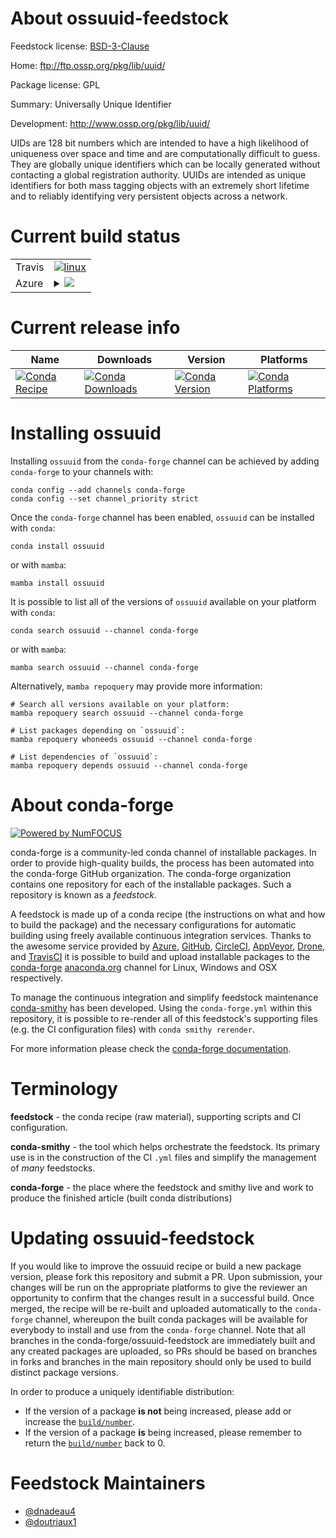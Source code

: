 About ossuuid-feedstock
=======================

Feedstock license: [BSD-3-Clause](https://github.com/conda-forge/ossuuid-feedstock/blob/main/LICENSE.txt)

Home: ftp://ftp.ossp.org/pkg/lib/uuid/

Package license: GPL

Summary: Universally Unique Identifier

Development: http://www.ossp.org/pkg/lib/uuid/

UIDs are 128 bit numbers which are intended to have a high likelihood of uniqueness
over space and time and are computationally difficult to guess. They are globally unique
identifiers which can be locally generated without contacting a global registration authority.
UUIDs are intended as unique identifiers for both mass tagging objects with an extremely
short lifetime and to reliably identifying very persistent objects across a network.


Current build status
====================


<table><tr>
    <td>Travis</td>
    <td>
      <a href="https://app.travis-ci.com/conda-forge/ossuuid-feedstock">
        <img alt="linux" src="https://img.shields.io/travis/com/conda-forge/ossuuid-feedstock/main.svg?label=Linux">
      </a>
    </td>
  </tr>
    
  <tr>
    <td>Azure</td>
    <td>
      <details>
        <summary>
          <a href="https://dev.azure.com/conda-forge/feedstock-builds/_build/latest?definitionId=737&branchName=main">
            <img src="https://dev.azure.com/conda-forge/feedstock-builds/_apis/build/status/ossuuid-feedstock?branchName=main">
          </a>
        </summary>
        <table>
          <thead><tr><th>Variant</th><th>Status</th></tr></thead>
          <tbody><tr>
              <td>linux_64</td>
              <td>
                <a href="https://dev.azure.com/conda-forge/feedstock-builds/_build/latest?definitionId=737&branchName=main">
                  <img src="https://dev.azure.com/conda-forge/feedstock-builds/_apis/build/status/ossuuid-feedstock?branchName=main&jobName=linux&configuration=linux%20linux_64_" alt="variant">
                </a>
              </td>
            </tr><tr>
              <td>linux_aarch64</td>
              <td>
                <a href="https://dev.azure.com/conda-forge/feedstock-builds/_build/latest?definitionId=737&branchName=main">
                  <img src="https://dev.azure.com/conda-forge/feedstock-builds/_apis/build/status/ossuuid-feedstock?branchName=main&jobName=linux&configuration=linux%20linux_aarch64_" alt="variant">
                </a>
              </td>
            </tr><tr>
              <td>linux_ppc64le</td>
              <td>
                <a href="https://dev.azure.com/conda-forge/feedstock-builds/_build/latest?definitionId=737&branchName=main">
                  <img src="https://dev.azure.com/conda-forge/feedstock-builds/_apis/build/status/ossuuid-feedstock?branchName=main&jobName=linux&configuration=linux%20linux_ppc64le_" alt="variant">
                </a>
              </td>
            </tr><tr>
              <td>osx_64</td>
              <td>
                <a href="https://dev.azure.com/conda-forge/feedstock-builds/_build/latest?definitionId=737&branchName=main">
                  <img src="https://dev.azure.com/conda-forge/feedstock-builds/_apis/build/status/ossuuid-feedstock?branchName=main&jobName=osx&configuration=osx%20osx_64_" alt="variant">
                </a>
              </td>
            </tr>
          </tbody>
        </table>
      </details>
    </td>
  </tr>
</table>

Current release info
====================

| Name | Downloads | Version | Platforms |
| --- | --- | --- | --- |
| [![Conda Recipe](https://img.shields.io/badge/recipe-ossuuid-green.svg)](https://anaconda.org/conda-forge/ossuuid) | [![Conda Downloads](https://img.shields.io/conda/dn/conda-forge/ossuuid.svg)](https://anaconda.org/conda-forge/ossuuid) | [![Conda Version](https://img.shields.io/conda/vn/conda-forge/ossuuid.svg)](https://anaconda.org/conda-forge/ossuuid) | [![Conda Platforms](https://img.shields.io/conda/pn/conda-forge/ossuuid.svg)](https://anaconda.org/conda-forge/ossuuid) |

Installing ossuuid
==================

Installing `ossuuid` from the `conda-forge` channel can be achieved by adding `conda-forge` to your channels with:

```
conda config --add channels conda-forge
conda config --set channel_priority strict
```

Once the `conda-forge` channel has been enabled, `ossuuid` can be installed with `conda`:

```
conda install ossuuid
```

or with `mamba`:

```
mamba install ossuuid
```

It is possible to list all of the versions of `ossuuid` available on your platform with `conda`:

```
conda search ossuuid --channel conda-forge
```

or with `mamba`:

```
mamba search ossuuid --channel conda-forge
```

Alternatively, `mamba repoquery` may provide more information:

```
# Search all versions available on your platform:
mamba repoquery search ossuuid --channel conda-forge

# List packages depending on `ossuuid`:
mamba repoquery whoneeds ossuuid --channel conda-forge

# List dependencies of `ossuuid`:
mamba repoquery depends ossuuid --channel conda-forge
```


About conda-forge
=================

[![Powered by
NumFOCUS](https://img.shields.io/badge/powered%20by-NumFOCUS-orange.svg?style=flat&colorA=E1523D&colorB=007D8A)](https://numfocus.org)

conda-forge is a community-led conda channel of installable packages.
In order to provide high-quality builds, the process has been automated into the
conda-forge GitHub organization. The conda-forge organization contains one repository
for each of the installable packages. Such a repository is known as a *feedstock*.

A feedstock is made up of a conda recipe (the instructions on what and how to build
the package) and the necessary configurations for automatic building using freely
available continuous integration services. Thanks to the awesome service provided by
[Azure](https://azure.microsoft.com/en-us/services/devops/), [GitHub](https://github.com/),
[CircleCI](https://circleci.com/), [AppVeyor](https://www.appveyor.com/),
[Drone](https://cloud.drone.io/welcome), and [TravisCI](https://travis-ci.com/)
it is possible to build and upload installable packages to the
[conda-forge](https://anaconda.org/conda-forge) [anaconda.org](https://anaconda.org/)
channel for Linux, Windows and OSX respectively.

To manage the continuous integration and simplify feedstock maintenance
[conda-smithy](https://github.com/conda-forge/conda-smithy) has been developed.
Using the ``conda-forge.yml`` within this repository, it is possible to re-render all of
this feedstock's supporting files (e.g. the CI configuration files) with ``conda smithy rerender``.

For more information please check the [conda-forge documentation](https://conda-forge.org/docs/).

Terminology
===========

**feedstock** - the conda recipe (raw material), supporting scripts and CI configuration.

**conda-smithy** - the tool which helps orchestrate the feedstock.
                   Its primary use is in the construction of the CI ``.yml`` files
                   and simplify the management of *many* feedstocks.

**conda-forge** - the place where the feedstock and smithy live and work to
                  produce the finished article (built conda distributions)


Updating ossuuid-feedstock
==========================

If you would like to improve the ossuuid recipe or build a new
package version, please fork this repository and submit a PR. Upon submission,
your changes will be run on the appropriate platforms to give the reviewer an
opportunity to confirm that the changes result in a successful build. Once
merged, the recipe will be re-built and uploaded automatically to the
`conda-forge` channel, whereupon the built conda packages will be available for
everybody to install and use from the `conda-forge` channel.
Note that all branches in the conda-forge/ossuuid-feedstock are
immediately built and any created packages are uploaded, so PRs should be based
on branches in forks and branches in the main repository should only be used to
build distinct package versions.

In order to produce a uniquely identifiable distribution:
 * If the version of a package **is not** being increased, please add or increase
   the [``build/number``](https://docs.conda.io/projects/conda-build/en/latest/resources/define-metadata.html#build-number-and-string).
 * If the version of a package **is** being increased, please remember to return
   the [``build/number``](https://docs.conda.io/projects/conda-build/en/latest/resources/define-metadata.html#build-number-and-string)
   back to 0.

Feedstock Maintainers
=====================

* [@dnadeau4](https://github.com/dnadeau4/)
* [@doutriaux1](https://github.com/doutriaux1/)

